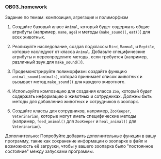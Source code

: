 ### OB03_homework

Задание по темам: композиция, агрегация и полиморфизм


1. Создайте базовый класс `Animal`, который будет содержать 
общие атрибуты (например, `name`, `age`) и методы 
(`make_sound()`, `eat()`) для всех животных.


2. Реализуйте наследование, создав подклассы `Bird`, `Mammal`, 
и `Reptile`, которые наследуют от класса `Animal`. 
Добавьте специфические атрибуты и переопределите методы, 
если требуется (например, различный звук для `make_sound()`).

3. Продемонстрируйте полиморфизм: создайте функцию `
animal_sound(animals)`, которая принимает список животных и 
вызывает метод `make_sound()` для каждого животного.

4. Используйте композицию для создания класса `Zoo`, 
который будет содержать информацию о животных и сотрудниках. 
Должны быть методы для добавления животных и сотрудников в зоопарк.

5. Создайте классы для сотрудников, например, `ZooKeeper`, `
Veterinarian`, которые могут иметь специфические методы 
(например, `feed_animal()` для `ZooKeeper` и `heal_animal()` 
для `Veterinarian`).


Дополнительно:
Попробуйте добавить дополнительные функции в вашу программу, такие как сохранение информации о зоопарке в файл и возможность её загрузки, чтобы у вашего зоопарка было "постоянное состояние" между запусками программы.
